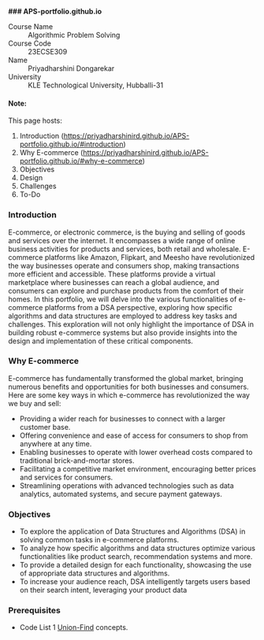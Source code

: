 **### APS-portfolio.github.io**
<dl>
<dt>Course Name</dt>
<dd>Algorithmic Problem Solving</dd>
<dt>Course Code</dt>
<dd>23ECSE309</dd>
<dt>Name</dt>
<dd>Priyadharshini Dongarekar</dd>
<dt>University</dt>
<dd>KLE Technological University, Hubballi-31</dd>
</dl>


#### Note:
This page hosts:

1. Introduction (https://priyadharshinird.github.io/APS-portfolio.github.io/#introduction)
2. Why E-commerce (https://priyadharshinird.github.io/APS-portfolio.github.io/#why-e-commerce)
3. Objectives
4. Design
5. Challenges
6. To-Do

### Introduction

E-commerce, or electronic commerce, is the buying and selling of goods and services over the internet. It encompasses a wide range of online business activities for products and services, both retail and wholesale. E-commerce platforms like Amazon, Flipkart, and Meesho have revolutionized the way businesses operate and consumers shop, making transactions more efficient and accessible. These platforms provide a virtual marketplace where businesses can reach a global audience, and consumers can explore and purchase products from the comfort of their homes.
In this portfolio, we will delve into the various functionalities of e-commerce platforms from a DSA perspective, exploring how specific algorithms and data structures are employed to address key tasks and challenges. This exploration will not only highlight the importance of DSA in building robust e-commerce systems but also provide insights into the design and implementation of these critical components.

### Why E-commerce

E-commerce has fundamentally transformed the global market, bringing numerous benefits and opportunities for both businesses and consumers. Here are some key ways in which e-commerce has revolutionized the way we buy and sell:
* Providing a wider reach for businesses to connect with a larger customer base.
* Offering convenience and ease of access for consumers to shop from anywhere at any time.
* Enabling businesses to operate with lower overhead costs compared to traditional brick-and-mortar stores.
* Facilitating a competitive market environment, encouraging better prices and services for consumers.
* Streamlining operations with advanced technologies such as data analytics, automated systems, and secure payment gateways.

### Objectives

* To explore the application of Data Structures and Algorithms (DSA) in solving common tasks in e-commerce platforms.
* To analyze how specific algorithms and data structures optimize various functionalities like product search, recommendation systems and more.
* To provide a detailed design for each functionality, showcasing the use of appropriate data structures and algorithms.
* To increase your audience reach, DSA intelligently targets users based on their search intent, leveraging your product data

### Prerequisites
* Code List 1 [Union-Find](https://github.com/prakashbh/day-today-codes/blob/master/10-union-find-basic.c) concepts.
